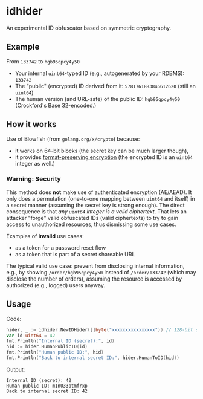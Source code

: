 # idhider

An experimental ID obfuscator based on symmetric cryptography.

## Example

From `133742` to `hgb95qpcy4y50`

 * Your internal `uint64`-typed ID (e.g., autogenerated by your RDBMS): `133742`
 * The "public" (encrypted) ID derived from it: `5781761883846612620` (still an
   `uint64`)
 * The human version (and URL-safe) of the public ID: `hgb95qpcy4y50`
   (Crockford's Base 32-encoded.)

## How it works

Use of Blowfish (from `golang.org/x/crypto`) because:
 * it works on 64-bit blocks (the secret key can be much larger though),
 * it provides [format-preserving encryption](https://en.wikipedia.org/wiki/Format-preserving_encryption)
   (the encrypted ID is an `uint64` integer as well.)

### Warning: Security

This method does **not** make use of authenticated encryption (AE/AEAD). It only
does a permutation (one-to-one mapping between `uint64` and itself) in a secret
manner (assuming the secret key is strong enough).
The direct consequence is that *any `uint64` integer is a valid ciphertext*.
That lets an attacker "forge" valid obfuscated IDs (valid ciphertexts) to try
to gain access to unauthorized resources, thus dismissing some use cases.

Examples of **invalid** use cases:
 * as a token for a password reset flow
 * as a token that is part of a secret shareable URL

The typical valid use case: prevent from disclosing internal information,
e.g., by showing `/order/hgb95qpcy4y50` instead of `/order/133742`
(which may disclose the number of orders), assuming the resource is accessed by
authorized (e.g., logged) users anyway.

## Usage

Code:
```go
hider, _ := idhider.NewIDHider([]byte("xxxxxxxxxxxxxxxx")) // 128-bit secret key
var id uint64 = 42
fmt.Println("Internal ID (secret):", id)
hid := hider.HumanPublicID(id)
fmt.Println("Human public ID:", hid)
fmt.Println("Back to internal secret ID:", hider.HumanToID(hid))
```

Output:
```console
Internal ID (secret): 42
Human public ID: m1n033ptmfrxp
Back to internal secret ID: 42
```
